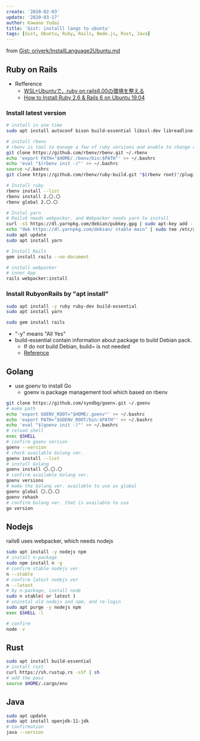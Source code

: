 ```yaml
---
create: '2020-02-03'
update: '2020-03-17'
author: Kawano Yudai
title: 'Gist: installl langs to ubuntu'
tags: [Gist, Ubuntu, Ruby, Rails, Node.js, Rust, Java]
---
```


from [Gist: oriverk/InstallLanguage2Ubuntu.md](https://gist.github.com/oriverk/5d0352c7ca673883d9326e5ce0fb2ae1)

## Ruby on Rails
- Refference
  - [WSL+Ubuntuで、ruby on rails6.00の環境を整える](https://qiita.com/BlindSoup/items/8ed98b5ba15d1d6c6a7c)
  - [How to Install Ruby 2.6 & Rails 6 on Ubuntu 19.04](https://www.techiediaries.com/install-ruby-and-ruby-on-rails-ubuntu/)

### Install latest version
```sh
# install in one time
sudo apt install autoconf bison build-essential libssl-dev libreadline-dev zlib1g-dev libncurses5-dev libffi-dev libgdbm-dev

# install rbenv
# rbenv is tool to manage a few of ruby versions and enable to change ruby ver. project by project.
git clone https://github.com/rbenv/rbenv.git ~/.rbenv
echo 'export PATH="$HOME/.rbenv/bin:$PATH"' >> ~/.bashrc
echo 'eval "$(rbenv init -)"' >> ~/.bashrc
source ~/.bashrc
git clone https://github.com/rbenv/ruby-build.git "$(rbenv root)"/plugins/ruby-build

# Install ruby
rbenv install --list
rbenv install 2.〇.〇
rbenv global 2.〇.〇

# Instal yarn
# Rails6 needs webpacker, and Webpacker needs yarn to install
curl -sS https://dl.yarnpkg.com/debian/pubkey.gpg | sudo apt-key add -
echo "deb https://dl.yarnpkg.com/debian/ stable main" | sudo tee /etc/apt/sources.list.d/yarn.list
sudo apt update
sudo apt install yarn

# Install Rails
gem install rails --no-document

# install webpacker
# inner App
rails webpacker:install
```

### Install RubyonRails by "apt install"
```sh
sudo apt install -y ruby ruby-dev build-essential
sudo apt install yarn

sudo gem install rails
```

- "-y" means "All Yes"
- build-essential contain information about package to build Debian pack.
  - If do not build Debian, build~ is not needed
  - [Reference](https://packages.debian.org/ja/sid/build-essential)

## Golang
- use goenv to install Go
  - goenv is package management tool which based on rbenv

```sh
git clone https://github.com/syndbg/goenv.git ~/.goenv
# make path
echo 'export GOENV_ROOT="$HOME/.goenv"' >> ~/.bashrc
echo 'export PATH="$GOENV_ROOT/bin:$PATH"' >> ~/.bashrc
echo 'eval "$(goenv init -)"' >> ~/.bashrc
# reload shell
exec $SHELL
# confirm goenv version
goenv --version
# check available Golang ver.
goenv install --list
# install Golang
goenv install 〇.〇.〇
# confirm available Golang ver.
goenv versions
# make the Golang ver. available to use as global
goenv global 〇.〇.〇
goenv rehash
# confirm Golang ver. that is available to use
go version
```
## Nodejs
rails6 uses webpacker, which needs nodejs

```sh
sudo apt install -y nodejs npm
# install n-package
sudo npm install n -g
# confirm stable nodejs ver
n --stable
# confirm latest nodejs ver
n --latest
# by n-package, install node
sudo n stable( or latest )
# uninstal old nodejs and npm, and re-login
sudo apt purge -y nodejs npm
exec $SHELL -l

# confirm
node -v
```

## Rust

```sh
sudo apt install build-essential
# install rust
curl https://sh.rustup.rs -sSf | sh
# add the pass
source $HOME/.cargo/env
```

## Java
```sh
sudo apt update
sudo apt install openjdk-11-jdk
# confirmation
java --version
```